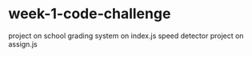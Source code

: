 # week-1-code-challenge
project on school grading system on index.js
speed detector project on assign.js
